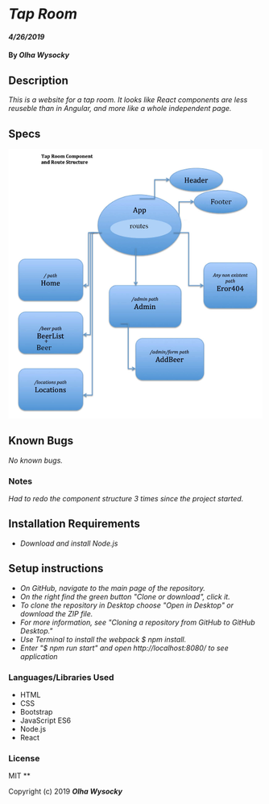 # _Tap Room_

#### _4/26/2019_

#### By _**Olha Wysocky**_

## Description
_This is a website for a tap room. It looks like React components are less reuseble than in Angular, and more like a whole independent page._

## Specs

![Routes](./src/assets/images/routes.jpg?raw=true)

## Known Bugs
_No known bugs._

### Notes
_Had to redo the component structure 3 times since the project started._

## Installation Requirements
* _Download and install Node.js_

## Setup instructions
* _On GitHub, navigate to the main page of the repository._
* _On the right find the green button "Clone or download", click it._
* _To clone the repository in Desktop choose "Open in Desktop" or download the ZIP file._
* _For more information, see "Cloning a repository from GitHub to GitHub Desktop."_
* _Use Terminal to install the webpack $ npm install._
* _Enter "$ npm run start" and open http://localhost:8080/ to see application_

### Languages/Libraries Used
* HTML
* CSS
* Bootstrap
* JavaScript ES6
* Node.js
* React

### License
MIT
**

Copyright (c) 2019 **_Olha Wysocky_**
